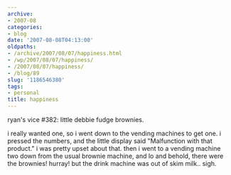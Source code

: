 ```yaml
---
archive:
- 2007-08
categories:
- blog
date: '2007-08-08T04:13:00'
oldpaths:
- /archive/2007/08/07/happiness.html
- /wp/2007/08/07/happiness/
- /2007/08/07/happiness/
- /blog/89
slug: '1186546380'
tags:
- personal
title: happiness
---
```


ryan's vice #382: little debbie fudge brownies.

i really wanted one, so i went down to the vending machines to get one.
i pressed the numbers, and the little display said "Malfunction with that
product." i was pretty upset about that. then i went to a vending machine
two down from the usual brownie machine, and lo and behold, there were the
brownies! hurray! but the drink machine was out of skim milk.. sigh.

